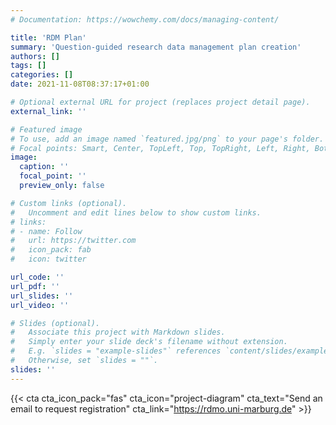 ```yaml
---
# Documentation: https://wowchemy.com/docs/managing-content/

title: 'RDM Plan'
summary: 'Question-guided research data management plan creation'
authors: []
tags: []
categories: []
date: 2021-11-08T08:37:17+01:00

# Optional external URL for project (replaces project detail page).
external_link: ''

# Featured image
# To use, add an image named `featured.jpg/png` to your page's folder.
# Focal points: Smart, Center, TopLeft, Top, TopRight, Left, Right, BottomLeft, Bottom, BottomRight.
image:
  caption: ''
  focal_point: ''
  preview_only: false

# Custom links (optional).
#   Uncomment and edit lines below to show custom links.
# links:
# - name: Follow
#   url: https://twitter.com
#   icon_pack: fab
#   icon: twitter

url_code: ''
url_pdf: ''
url_slides: ''
url_video: ''

# Slides (optional).
#   Associate this project with Markdown slides.
#   Simply enter your slide deck's filename without extension.
#   E.g. `slides = "example-slides"` references `content/slides/example-slides.md`.
#   Otherwise, set `slides = ""`.
slides: ''
---
```


{{< cta cta_icon_pack="fas" cta_icon="project-diagram" cta_text="Send an email to request registration" cta_link="https://rdmo.uni-marburg.de" >}}
